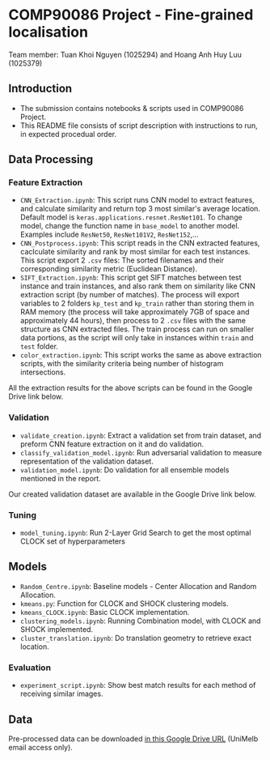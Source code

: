 # COMP90086 Project - Fine-grained localisation
Team member: Tuan Khoi Nguyen (1025294) and Hoang Anh Huy Luu (1025379)

## Introduction
* The submission contains notebooks & scripts used in COMP90086 Project. 
* This README file consists of script description with instructions to run, in expected procedual order.

## Data Processing

### Feature Extraction
* `CNN_Extraction.ipynb`: This script runs CNN model to extract features, and calculate similarity and return top 3 most similar's average location. Default model is `keras.applications.resnet.ResNet101`. To change model, change the function name in `base_model` to another model. Examples include `ResNet50`, `ResNet101V2`, `ResNet152`,...
* `CNN_Postprocess.ipynb`: This script reads in the CNN extracted features, caclculate similarity and rank by most similar for each test instances. This script export 2 `.csv` files: The sorted filenames and their corresponding similarity metric (Euclidean Distance).
* `SIFT_Extraction.ipynb`: This script get SIFT matches between test instance and train instances, and also rank them on similarity like CNN extraction script (by number of matches). The process will export variables to 2 folders `kp_test` and `kp_train` rather than storing them in RAM memory (the process will take approximately 7GB of space and approximately 44 hours), then process to 2 `.csv` files with the same structure as CNN extracted files. The train process can run on smaller data portions, as the script will only take in instances within `train` and `test` folder.
* `color_extraction.ipynb`: This script works the same as above extraction scripts, with the similarity criteria being number of histogram intersections.

All the extraction results for the above scripts can be found in the Google Drive link below.

### Validation
* `validate_creation.ipynb`: Extract a validation set from train dataset, and preform CNN feature extraction on it and do validation.
* `classify_validation_model.ipynb`: Run adversarial validation to measure representation of the validation dataset.
* `validation_model.ipynb`: Do validation for all ensemble models mentioned in the report.

Our created validation dataset are available in the Google Drive link below.

### Tuning
* `model_tuning.ipynb`: Run 2-Layer Grid Search to get the most optimal CLOCK set of hyperparameters

## Models
* `Random_Centre.ipynb`: Baseline models - Center Allocation and Random Allocation.
* `kmeans.py`: Function for CLOCK and SHOCK clustering models.
* `kmeans_CLOCK.ipynb`: Basic CLOCK implementation.
* `clustering_models.ipynb`: Running Combination model, with CLOCK and SHOCK implemented.
* `cluster_translation.ipynb`: Do translation geometry to retrieve exact location.

### Evaluation
* `experiment_script.ipynb`: Show best match results for each method of receiving similar images.

## Data
Pre-processed data can be downloaded [in this Google Drive URL](https://drive.google.com/drive/folders/1wCfVut7QrmFHKH4pAHWx1acBSLloNZqw?usp=sharing) (UniMelb email access only).

